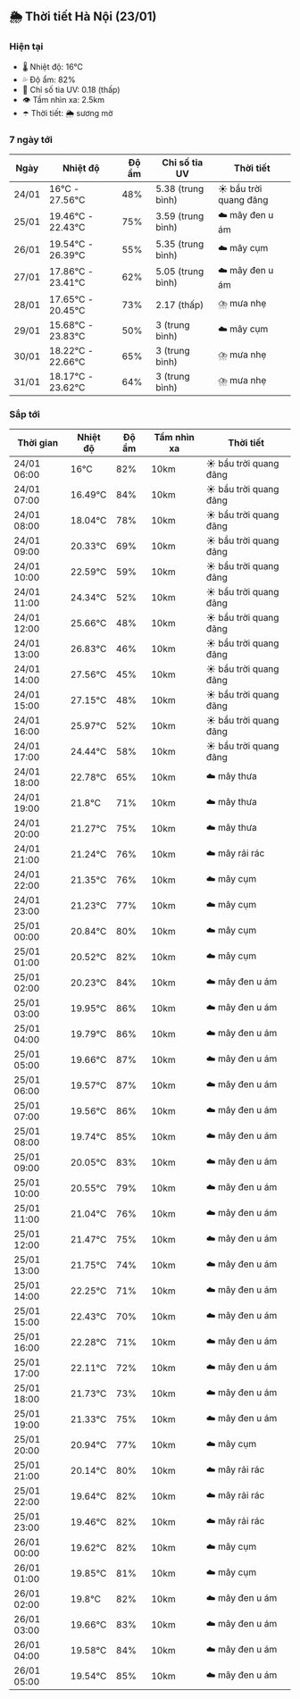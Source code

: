 ## 🌦️ Thời tiết Hà Nội (23/01)

### Hiện tại

- 🌡️ Nhiệt độ: 16℃
- 💦 Độ ẩm: 82%
- 🌟 Chỉ số tia UV: 0.18 (thấp)
- 👁️ Tầm nhìn xa: 2.5km
- ☂️ Thời tiết: 🌦️ sương mờ

### 7 ngày tới

| Ngày | Nhiệt độ | Độ ẩm | Chỉ số tia UV | Thời tiết |
| --- | --- | --- | --- | --- |
| 24/01 | 16℃ - 27.56℃ | 48% | 5.38 (trung bình) | ☀️ bầu trời quang đãng |
| 25/01 | 19.46℃ - 22.43℃ | 75% | 3.59 (trung bình) | ☁️ mây đen u ám |
| 26/01 | 19.54℃ - 26.39℃ | 55% | 5.35 (trung bình) | ☁️ mây cụm |
| 27/01 | 17.86℃ - 23.41℃ | 62% | 5.05 (trung bình) | ☁️ mây đen u ám |
| 28/01 | 17.65℃ - 20.45℃ | 73% | 2.17 (thấp) | ⛈️ mưa nhẹ |
| 29/01 | 15.68℃ - 23.83℃ | 50% | 3 (trung bình) | ☁️ mây cụm |
| 30/01 | 18.22℃ - 22.66℃ | 65% | 3 (trung bình) | ⛈️ mưa nhẹ |
| 31/01 | 18.17℃ - 23.62℃ | 64% | 3 (trung bình) | ⛈️ mưa nhẹ |

### Sắp tới

| Thời gian | Nhiệt độ | Độ ẩm | Tầm nhìn xa | Thời tiết |
| --- | --- | --- | --- | --- |
| 24/01 06:00 | 16℃ | 82% | 10km | ☀️ bầu trời quang đãng |
| 24/01 07:00 | 16.49℃ | 84% | 10km | ☀️ bầu trời quang đãng |
| 24/01 08:00 | 18.04℃ | 78% | 10km | ☀️ bầu trời quang đãng |
| 24/01 09:00 | 20.33℃ | 69% | 10km | ☀️ bầu trời quang đãng |
| 24/01 10:00 | 22.59℃ | 59% | 10km | ☀️ bầu trời quang đãng |
| 24/01 11:00 | 24.34℃ | 52% | 10km | ☀️ bầu trời quang đãng |
| 24/01 12:00 | 25.66℃ | 48% | 10km | ☀️ bầu trời quang đãng |
| 24/01 13:00 | 26.83℃ | 46% | 10km | ☀️ bầu trời quang đãng |
| 24/01 14:00 | 27.56℃ | 45% | 10km | ☀️ bầu trời quang đãng |
| 24/01 15:00 | 27.15℃ | 48% | 10km | ☀️ bầu trời quang đãng |
| 24/01 16:00 | 25.97℃ | 52% | 10km | ☀️ bầu trời quang đãng |
| 24/01 17:00 | 24.44℃ | 58% | 10km | ☀️ bầu trời quang đãng |
| 24/01 18:00 | 22.78℃ | 65% | 10km | ☁️ mây thưa |
| 24/01 19:00 | 21.8℃ | 71% | 10km | ☁️ mây thưa |
| 24/01 20:00 | 21.27℃ | 75% | 10km | ☁️ mây thưa |
| 24/01 21:00 | 21.24℃ | 76% | 10km | ☁️ mây rải rác |
| 24/01 22:00 | 21.35℃ | 76% | 10km | ☁️ mây cụm |
| 24/01 23:00 | 21.23℃ | 77% | 10km | ☁️ mây cụm |
| 25/01 00:00 | 20.84℃ | 80% | 10km | ☁️ mây cụm |
| 25/01 01:00 | 20.52℃ | 82% | 10km | ☁️ mây cụm |
| 25/01 02:00 | 20.23℃ | 84% | 10km | ☁️ mây đen u ám |
| 25/01 03:00 | 19.95℃ | 86% | 10km | ☁️ mây đen u ám |
| 25/01 04:00 | 19.79℃ | 86% | 10km | ☁️ mây đen u ám |
| 25/01 05:00 | 19.66℃ | 87% | 10km | ☁️ mây đen u ám |
| 25/01 06:00 | 19.57℃ | 87% | 10km | ☁️ mây đen u ám |
| 25/01 07:00 | 19.56℃ | 86% | 10km | ☁️ mây đen u ám |
| 25/01 08:00 | 19.74℃ | 85% | 10km | ☁️ mây đen u ám |
| 25/01 09:00 | 20.05℃ | 83% | 10km | ☁️ mây đen u ám |
| 25/01 10:00 | 20.55℃ | 79% | 10km | ☁️ mây đen u ám |
| 25/01 11:00 | 21.04℃ | 76% | 10km | ☁️ mây đen u ám |
| 25/01 12:00 | 21.47℃ | 75% | 10km | ☁️ mây đen u ám |
| 25/01 13:00 | 21.75℃ | 74% | 10km | ☁️ mây đen u ám |
| 25/01 14:00 | 22.25℃ | 71% | 10km | ☁️ mây đen u ám |
| 25/01 15:00 | 22.43℃ | 70% | 10km | ☁️ mây đen u ám |
| 25/01 16:00 | 22.28℃ | 71% | 10km | ☁️ mây đen u ám |
| 25/01 17:00 | 22.11℃ | 72% | 10km | ☁️ mây đen u ám |
| 25/01 18:00 | 21.73℃ | 73% | 10km | ☁️ mây đen u ám |
| 25/01 19:00 | 21.33℃ | 75% | 10km | ☁️ mây đen u ám |
| 25/01 20:00 | 20.94℃ | 77% | 10km | ☁️ mây cụm |
| 25/01 21:00 | 20.14℃ | 80% | 10km | ☁️ mây rải rác |
| 25/01 22:00 | 19.64℃ | 82% | 10km | ☁️ mây rải rác |
| 25/01 23:00 | 19.46℃ | 82% | 10km | ☁️ mây rải rác |
| 26/01 00:00 | 19.62℃ | 82% | 10km | ☁️ mây cụm |
| 26/01 01:00 | 19.85℃ | 81% | 10km | ☁️ mây cụm |
| 26/01 02:00 | 19.8℃ | 82% | 10km | ☁️ mây đen u ám |
| 26/01 03:00 | 19.66℃ | 83% | 10km | ☁️ mây đen u ám |
| 26/01 04:00 | 19.58℃ | 84% | 10km | ☁️ mây đen u ám |
| 26/01 05:00 | 19.54℃ | 85% | 10km | ☁️ mây đen u ám |
